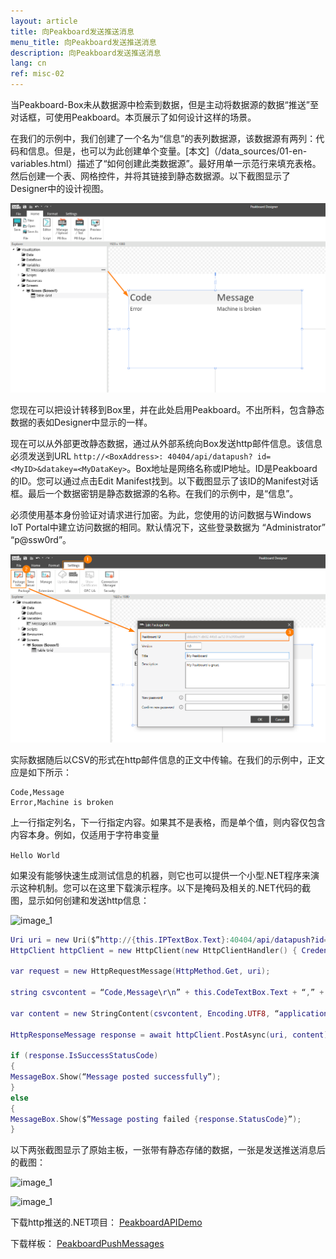 ```yaml
---
layout: article
title: 向Peakboard发送推送消息
menu_title: 向Peakboard发送推送消息
description: 向Peakboard发送推送消息
lang: cn
ref: misc-02
---
```


当Peakboard-Box未从数据源中检索到数据，但是主动将数据源的数据“推送”至对话框，可使用Peakboard。本页展示了如何设计这样的场景。

在我们的示例中，我们创建了一个名为“信息”的表列数据源，该数据源有两列：代码和信息。但是，也可以为此创建单个变量。[本文]（/data_sources/01-en-variables.html）描述了“如何创建此类数据源”。最好用单一示范行来填充表格。然后创建一个表、网格控件，并将其链接到静态数据源。以下截图显示了Designer中的设计视图。


![image_1](/assets/images/misc/push/MiscPushMessage01.png)

您现在可以把设计转移到Box里，并在此处启用Peakboard。不出所料，包含静态数据的表如Designer中显示的一样。

现在可以从外部更改静态数据，通过从外部系统向Box发送http邮件信息。该信息必须发送到URL `http://<BoxAddress>: 40404/api/datapush? id=<MyID>&datakey=<MyDataKey>`。Box地址是网络名称或IP地址。ID是Peakboard的ID。您可以通过点击Edit Manifest找到。以下截图显示了该ID的Manifest对话框。最后一个数据密钥是静态数据源的名称。在我们的示例中，是“信息”。

必须使用基本身份验证对请求进行加密。为此，您使用的访问数据与Windows IoT Portal中建立访问数据的相同。默认情况下，这些登录数据为 “Administrator” “p@ssw0rd”。

![image_1](/assets/images/misc/push/MiscPushMessage02.png)

实际数据随后以CSV的形式在http邮件信息的正文中传输。在我们的示例中，正文应是如下所示：

```
Code,Message
Error,Machine is broken
```

上一行指定列名，下一行指定内容。如果其不是表格，而是单个值，则内容仅包含内容本身。例如，仅适用于字符串变量

`Hello World`

如果没有能够快速生成测试信息的机器，则它也可以提供一个小型.NET程序来演示这种机制。您可以在这里下载演示程序。以下是掩码及相关的.NET代码的截图，显示如何创建和发送http信息：

![image_1](/assets/images/misc/push/MiscPushMessage03.png)

 ```Lua
Uri uri = new Uri($”http://{this.IPTextBox.Text}:40404/api/datapush?id={this.IdTextBox.Text}&datakey=messages”);
HttpClient httpClient = new HttpClient(new HttpClientHandler() { Credentials = new NetworkCredential(this.UserTextBox.Text, this.PasswordTextBox.Password) });

var request = new HttpRequestMessage(HttpMethod.Get, uri);

string csvcontent = “Code,Message\r\n” + this.CodeTextBox.Text + “,” + this.MessageTextBox.Text;

var content = new StringContent(csvcontent, Encoding.UTF8, “application/csv”);

HttpResponseMessage response = await httpClient.PostAsync(uri, content);

if (response.IsSuccessStatusCode)
{
 MessageBox.Show(“Message posted successfully”);
}
else
{
 MessageBox.Show($”Message posting failed {response.StatusCode}”);
}

```
以下两张截图显示了原始主板，一张带有静态存储的数据，一张是发送推送消息后的截图：

![image_1](/assets/images/misc/push/MiscPushMessage04.jpg)

![image_1](/assets/images/misc/push/MiscPushMessage05.jpg)

下载http推送的.NET项目：
[PeakboardAPIDemo](https://github.com/Peakboard/CoolStuff/raw/master/Help%20Files/Push%20Messages/PeakboardAPIDemo.zip)

下载样板：
[PeakboardPushMessages](https://github.com/Peakboard/CoolStuff/raw/master/Help%20Files/Push%20Messages/PeakboardPushMessages.pbmx)
